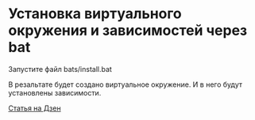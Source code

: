 # Установка виртуального окружения и зависимостей через bat

Запустите файл bats/install.bat

В резальтате будет создано виртуальное окружение. И в него будут установлены зависимости.



[Статья на Дзен](https://dzen.ru/a/ZBr-JOTTBglAQtlD)
